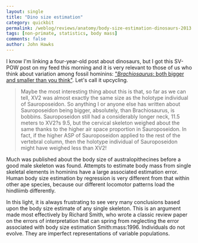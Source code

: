 ```yaml
---
layout: single 
title: "Dino size estimation" 
category: quickbit
permalink: /weblog/reviews/anatomy/body-size-estimation-dinosaurs-2013.html
tags: [non-primate, statistics, body mass] 
comments: false 
author: John Hawks 
---
```


I know I'm linking a four-year-old post about dinosaurs, but I got this SV-POW post on my feed this morning and it is very relevant to those of us who think about variation among fossil hominins: <a href="http://svpow.com/2009/03/16/brachiosaurus-both-bigger-and-smaller-than-you-think-incomplete/">"<em>Brachiosaurus</em>: both bigger and smaller than you think"</a>. Let's call it upcycling.

<blockquote>Maybe the most interesting thing about this is that, so far as we can tell, XV2 was almost exactly the same size as the holotype individual of Sauroposeidon. So anything I or anyone else has written about Sauroposeidon being bigger, absolutely, than Brachiosaurus, is bobbins. Sauroposeidon still had a considerably longer neck, 11.5 meters to XV2?s 9.5, but the cervical skeleton weighed about the same thanks to the higher air space proportion in Sauroposeidon. In fact, if the higher ASP of Sauroposeidon applied to the rest of the vertebral column, then the holotype individual of Sauroposeidon might have weighed less than XV2!</blockquote>

Much was published about the body size of australopithecines before a good male skeleton was found. Attempts to estimate body mass from single skeletal elements in hominins have a large associated estimation error. Human body size estimation by regression is very different from that within other ape species, because our different locomotor patterns load the hindliimb differently. 

In this light, it is always frustrating to see very many conclusions based upon the body size estimate of any single skeleton. This is an argument made most effectively by Richard Smith, who wrote a classic review paper on the errors of interpretation that can spring from neglecting the error associated with body size estimation <bib>Smith:mass:1996</bib>. Individuals do not evolve. They are imperfect representations of variable populations. 



